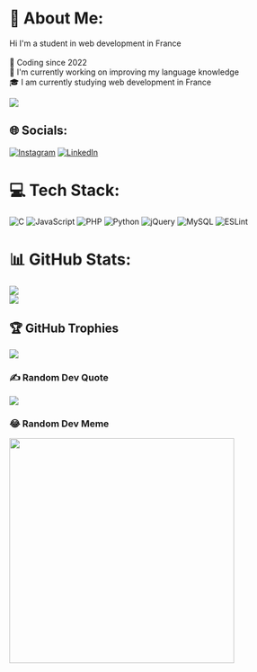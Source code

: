 # 💫 About Me:
Hi I'm a student in web development in France<br><br>👾 Coding since 2022<br>📍 I'm currently working on improving my language knowledge<br>🎓 I am currently studying web development in France

[![](https://visitcount.itsvg.in/api?id=Coding-Diligence&icon=5&color=3)](https://visitcount.itsvg.in)
## 🌐 Socials:
[![Instagram](https://img.shields.io/badge/Instagram-%23E4405F.svg?logo=Instagram&logoColor=white)](https://www.instagram.com/kilian_psd/) [![LinkedIn](https://img.shields.io/badge/LinkedIn-%230077B5.svg?logo=linkedin&logoColor=white)](https://www.linkedin.com/in/kilian-poussard-599470296/) 

# 💻 Tech Stack:
![C](https://img.shields.io/badge/c-%2300599C.svg?style=flat&logo=c&logoColor=white) ![JavaScript](https://img.shields.io/badge/javascript-%23323330.svg?style=flat&logo=javascript&logoColor=%23F7DF1E) ![PHP](https://img.shields.io/badge/php-%23777BB4.svg?style=flat&logo=php&logoColor=white) ![Python](https://img.shields.io/badge/python-3670A0?style=flat&logo=python&logoColor=ffdd54) ![jQuery](https://img.shields.io/badge/jquery-%230769AD.svg?style=flat&logo=jquery&logoColor=white) ![MySQL](https://img.shields.io/badge/mysql-%2300000f.svg?style=flat&logo=mysql&logoColor=white) ![ESLint](https://img.shields.io/badge/ESLint-4B3263?style=flat&logo=eslint&logoColor=white)
# 📊 GitHub Stats:
![](https://github-readme-stats.vercel.app/api?username=Coding-Diligence&theme=dark&hide_border=false&include_all_commits=true&count_private=false)<br/>
![](https://github-readme-streak-stats.herokuapp.com/?user=Coding-Diligence&theme=dark&hide_border=false)<br/>

## 🏆 GitHub Trophies
![](https://github-profile-trophy.vercel.app/?username=Coding-Diligence&theme=darkhub&no-frame=false&no-bg=false&margin-w=4)

### ✍️ Random Dev Quote
![](https://quotes-github-readme.vercel.app/api?type=horizontal&theme=dark)

### 😂 Random Dev Meme
<img src='https://randommeme-five.vercel.app/' style="height: 400px;"/>

